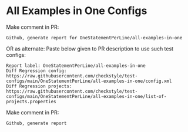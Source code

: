 # All Examples in One Configs
Make comment in PR:
```
Github, generate report for OneStatementPerLine/all-examples-in-one
```
OR as alternate:
Paste below given to PR description to use such test configs:
```
Report label: OneStatementPerLine/all-examples-in-one
Diff Regression config: https://raw.githubusercontent.com/checkstyle/test-configs/main/OneStatementPerLine/all-examples-in-one/config.xml
Diff Regression projects: https://raw.githubusercontent.com/checkstyle/test-configs/main/OneStatementPerLine/all-examples-in-one/list-of-projects.properties
```
Make comment in PR:
```
Github, generate report
```
